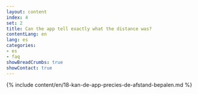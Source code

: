```yaml
---
layout: content
index: 4
set: 2
title: Can the app tell exactly what the distance was?
contentLang: en
lang: es
categories:
- es
- faq
showBreadCrumbs: true
showContact: true
---
```

{% include content/en/18-kan-de-app-precies-de-afstand-bepalen.md %}
